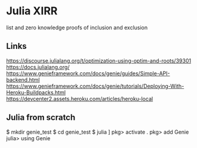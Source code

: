 # Julia XIRR
list and zero knowledge proofs of inclusion and exclusion

## Links

https://discourse.julialang.org/t/optimization-using-optim-and-roots/39301
https://docs.julialang.org/
https://www.genieframework.com/docs/genie/guides/Simple-API-backend.html
https://www.genieframework.com/docs/genie/tutorials/Deploying-With-Heroku-Buildpacks.html
https://devcenter2.assets.heroku.com/articles/heroku-local


## Julia from scratch
$ mkdir genie_test
$ cd genie_test
$ julia ]
pkg> activate .
pkg> add Genie
julia> using Genie